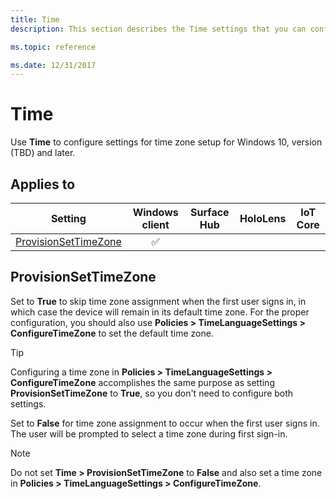 ```yaml
---
title: Time
description: This section describes the Time settings that you can configure in provisioning packages for Windows 10 using Windows Configuration Designer.

ms.topic: reference

ms.date: 12/31/2017
---
```


# Time

Use **Time** to configure settings for time zone setup for Windows 10, version (TBD) and later.

## Applies to

| Setting   | Windows client | Surface Hub | HoloLens | IoT Core |
| --- | :---: | :---: | :---: | :---: |
| [ProvisionSetTimeZone](#provisionsettimezone) | ✅ |  |  |  |

## ProvisionSetTimeZone

Set to **True** to skip time zone assignment when the first user signs in, in which case the device will remain in its default time zone. For the proper configuration, you should also use **Policies > TimeLanguageSettings > ConfigureTimeZone** to set the default time zone.

>[!TIP]
>Configuring a time zone in **Policies > TimeLanguageSettings > ConfigureTimeZone** accomplishes the same purpose as setting **ProvisionSetTimeZone** to **True**, so you don't need to configure both settings.

Set to **False** for time zone assignment to occur when the first user signs in. The user will be prompted to select a time zone during first sign-in.

>[!NOTE]
>Do not set **Time > ProvisionSetTimeZone** to **False** and also set a time zone in **Policies > TimeLanguageSettings > ConfigureTimeZone**.

